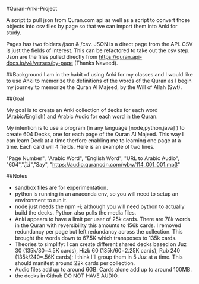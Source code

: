 #Quran-Anki-Project

A script to pull json from Quran.com api as well as a script to convert those objects into csv files by page so that we can import them into Anki for study. 

Pages has two folders /json & /csv. JSON is a direct page from the API. CSV is just the fields of interest. This can be refactored to take out the csv step. 
Json are the files pulled directly from https://quran.api-docs.io/v4/verses/by-page (Thanks Naveed). 


##Background
I am in the habit of using Anki for my classes and I would like to use Anki to memorize the definitions of the words of the Quran as I begin my journey to memorize the Quran Al Majeed, by the Will of Allah (Swt).

##Goal

My goal is to create an Anki collection of decks for each word (Arabic/English) and Arabic Audio for each word in the Quran.


My intention is to use a program (in any language [node,python,java] ) to create 604 Decks, one for each page of the Quran Al Majeed. This way I can learn Deck at a time therfore enabling me to learning one page at a time. Each card will 4 fields. Here is an example of two lines.

"Page Number", "Arabic Word", "English Word", "URL to Arabic Audio",
"604","قُلْ","Say", "https://audio.qurancdn.com/wbw/114_001_001.mp3"



##Notes
- sandbox files are for experimentation. 
- python is running in an anaconda env, so you will need to setup an environment to run it. 
- node just needs the npm -i; although you will need python to actually build the decks. Python also pulls the media files. 
- Anki appears to have a limit per user of 25k cards. There are 78k words in the Quran with reversibility this amounts to 156k cards. I removed redundancy per page but left redundancy across the collection. This brought the words down to 67.5K which transposes to 135k cards. 
- Theories to simplify: I can create different shared decks based on Juz 30 (135k/30=4.5K cards), Hizb 60 (135k/60=2.25K cards), Rub 240 (135k/240=.56K cards); I think I'll group them in 5 Juz at a time. This should manifest around 22k cards per collection. 
- Audio files add up to around 6GB. Cards alone add up to around 100MB. 
- the decks in Github DO NOT HAVE AUDIO. 